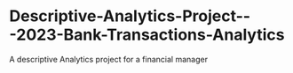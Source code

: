 # Descriptive-Analytics-Project---2023-Bank-Transactions-Analytics
A descriptive Analytics project for a financial manager
